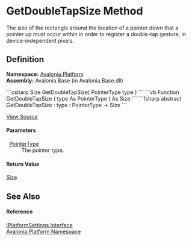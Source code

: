# GetDoubleTapSize Method


The size of the rectangle around the location of a pointer down that a pointer up must occur within in order to register a double-tap gesture, in device-independent pixels.



## Definition
**Namespace:** <a href="N_Avalonia_Platform">Avalonia.Platform</a>  
**Assembly:** Avalonia.Base (in Avalonia.Base.dll)

<Tabs groupId="api-code-preview">
<TabItem value="csharp" label="C#">
```csharp
Size GetDoubleTapSize(
	PointerType type
)
```
</TabItem>
<TabItem value="vb" label="VB">
```vb
Function GetDoubleTapSize ( 
	type As PointerType
) As Size
```
</TabItem>
<TabItem value="fsharp" label="F#">
```fsharp
abstract GetDoubleTapSize : 
        type : PointerType -> Size 
```
</TabItem>
</Tabs>



<a href="https://github.com/AvaloniaUI/Avalonia/tree/master/src/Avalonia.Base/Platform/IPlatformSettings.cs" title="View the source code">View Source</a>



#### Parameters
<dl><dt>  <a href="T_Avalonia_Input_PointerType">PointerType</a></dt><dd>The pointer type.</dd></dl>

#### Return Value
<a href="T_Avalonia_Size">Size</a>

## See Also


#### Reference
<a href="T_Avalonia_Platform_IPlatformSettings">IPlatformSettings Interface</a>  
<a href="N_Avalonia_Platform">Avalonia.Platform Namespace</a>  

